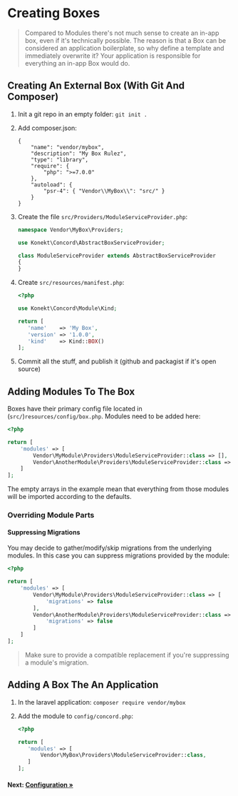 # Creating Boxes

> Compared to Modules there's not much sense to create an in-app box, even if it's technically possible. The reason is that a Box can be considered an application boilerplate, so why define a template and immediately overwrite it? Your application is responsible for everything an in-app Box would do.

## Creating An External Box (With Git And Composer)

1. Init a git repo in an empty folder: `git init .`
2. Add composer.json:

    ```
    {
        "name": "vendor/mybox",
        "description": "My Box Rulez",
        "type": "library",
        "require": {
            "php": ">=7.0.0"
        },
        "autoload": {
            "psr-4": { "Vendor\\MyBox\\": "src/" }
        }
    }
    ```

3. Create the file `src/Providers/ModuleServiceProvider.php`:

    ```php
    namespace Vendor\MyBox\Providers;
    
    use Konekt\Concord\AbstractBoxServiceProvider;
    
    class ModuleServiceProvider extends AbstractBoxServiceProvider
    {
    }
    ```

4. Create `src/resources/manifest.php`:

    ```php
    <?php
    
    use Konekt\Concord\Module\Kind;
    
    return [
       'name'    => 'My Box',
       'version' => '1.0.0',
       'kind'    => Kind::BOX()
    ];
    ```

5. Commit all the stuff, and publish it (github and packagist if it's open source)

## Adding Modules To The Box

Boxes have their primary config file located in (`src/`)`resources/config/box.php`. Modules need to be added here:

```php
<?php

return [
    'modules' => [
        Vendor\MyModule\Providers\ModuleServiceProvider::class => [],
        Vendor\AnotherModule\Providers\ModuleServiceProvider::class => []
    ]
];
```

The empty arrays in the example mean that everything from those modules will be imported according to the defaults.

### Overriding Module Parts

#### Suppressing Migrations

You may decide to gather/modify/skip migrations from the underlying modules. In this case you can suppress migrations provided by the module:

```php
<?php

return [
    'modules' => [
        Vendor\MyModule\Providers\ModuleServiceProvider::class => [
            'migrations' => false    
        ],
        Vendor\AnotherModule\Providers\ModuleServiceProvider::class => [
            'migrations' => false            
        ]
    ]
];
```

> Make sure to provide a compatible replacement if you're suppressing a module's migration.

## Adding A Box The An Application

1. In the laravel application: `composer require vendor/mybox`
2. Add the module to `config/concord.php`:

    ```php
    <?php
    
    return [
       'modules' => [
           Vendor\MyBox\Providers\ModuleServiceProvider::class,
       ]
    ];
    ```

#### Next: [Configuration &raquo;](configuration.md)